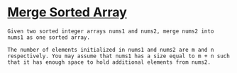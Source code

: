 # [Merge Sorted Array](https://leetcode.com/explore/learn/card/fun-with-arrays/525/inserting-items-into-an-array/3253/)

```
Given two sorted integer arrays nums1 and nums2, merge nums2 into nums1 as one sorted array.

The number of elements initialized in nums1 and nums2 are m and n respectively. You may assume that nums1 has a size equal to m + n such that it has enough space to hold additional elements from nums2.
```
